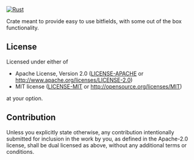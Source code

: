 [![Rust](https://github.com/TRI99ERED/simple-bitfield/actions/workflows/rust.yml/badge.svg)](https://github.com/TRI99ERED/simple-bitfield/actions/workflows/rust.yml)

Crate meant to provide easy to use bitfields, with some out of the box functionality.

## License

Licensed under either of

 * Apache License, Version 2.0
   ([LICENSE-APACHE](LICENSE-APACHE) or http://www.apache.org/licenses/LICENSE-2.0)
 * MIT license
   ([LICENSE-MIT](LICENSE-MIT) or http://opensource.org/licenses/MIT)

at your option.

## Contribution

Unless you explicitly state otherwise, any contribution intentionally submitted
for inclusion in the work by you, as defined in the Apache-2.0 license, shall be
dual licensed as above, without any additional terms or conditions.